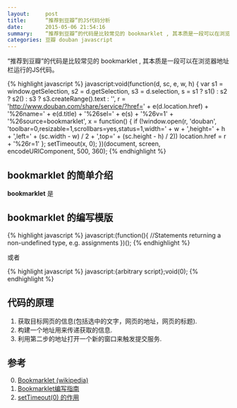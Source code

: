 ```yaml
---
layout:     post
title:      “推荐到豆瓣”的JS代码分析
date:       2015-05-06 21:54:16
summary:    “推荐到豆瓣”的代码是比较常见的 bookmarklet , 其本质是一段可以在浏览器地址栏运行的JS代码。
categories: 豆瓣 douban javascript 
---
```


“推荐到豆瓣”的代码是比较常见的 bookmarklet , 其本质是一段可以在浏览器地址栏运行的JS代码。

{% highlight javascript %}
javascript:void(function(d, sc, e, w, h) {
  var s1 = window.getSelection,
    s2 = d.getSelection,
    s3 = d.selection,
    s = s1 ? s1() : s2 ? s2() : s3 ? s3.createRange().text : '',
    r = 'http://www.douban.com/share/service/?href=' + e(d.location.href) + '%26name=' + e(d.title) + '%26sel=' + e(s) + '%26v=1' + '%26source=bookmarklet',
    x = function() {
      if (!window.open(r, 'douban', 'toolbar=0,resizable=1,scrollbars=yes,status=1,width=' + w + ',height=' + h + ',left=' + (sc.width - w) / 2 + ',top=' + (sc.height - h) / 2)) location.href = r + '%26r=1'
    };
  setTimeout(x, 0);
})(document, screen, encodeURIComponent, 500, 360);
{% endhighlight %}

##  bookmarklet 的简单介绍

**bookmarklet** 是

## bookmarklet 的编写模版

{% highlight javascript %}
javascript:(function(){
  //Statements returning a non-undefined type, e.g. assignments
})();
{% endhighlight %}

或者

{% highlight javascript %}
javascript:{arbitrary script};void(0);
{% endhighlight %}

## 代码的原理

1. 获取目标网页的信息(包括选中的文字，网页的地址，网页的标题).
2. 构建一个地址用来传递获取的信息.
3. 利用第二步的地址打开一个新的窗口来触发提交服务.



## 参考
0. [Bookmarklet (wikipedia)](http://en.wikipedia.org/wiki/Bookmarklet)
1. [Bookmarklet编写指南](http://www.ruanyifeng.com/blog/2011/06/a_guide_for_writing_bookmarklet.html)
2. [setTimeout(0) 的作用](http://pandacafe.net/blog/337)